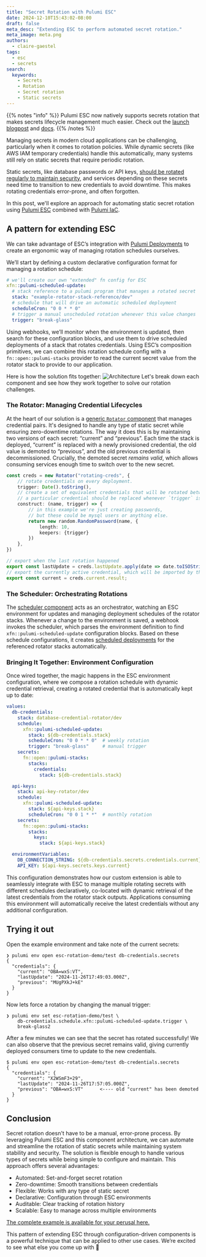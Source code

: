 ```yaml
---
title: "Secret Rotation with Pulumi ESC"
date: 2024-12-10T15:43:02-08:00
draft: false
meta_desc: "Extending ESC to perform automated secret rotation."
meta_image: meta.png
authors:
  - claire-gaestel
tags:
  - esc
  - secrets
search:
  keywords:
    - Secrets
    - Rotation
    - Secret rotation
    - Static secrets
---
```


{{% notes "info" %}}
Pulumi ESC now natively supports secrets rotation that makes secrets lifecycle management much easier. Check out the [launch blogpost](/blog/esc-rotated-secrets-launch/) and [docs](/docs/esc/environments/rotation).
{{% /notes %}}

Managing secrets in modern cloud applications can be challenging, particularly when it comes to rotation policies. While dynamic secrets (like AWS IAM temporary credentials) handle this automatically, many systems still rely on static secrets that require periodic rotation.

Static secrets, like database passwords or API keys, [should be rotated regularly to maintain security](https://cheatsheetseries.owasp.org/cheatsheets/Secrets_Management_Cheat_Sheet.html#272-rotation), and services depending on these secrets need time to transition to new credentials to avoid downtime. This makes rotating credentials error-prone, and often forgotten.

In this post, we'll explore an approach for automating static secret rotation using [Pulumi ESC](https://www.pulumi.com/docs/esc/) combined with [Pulumi IaC](https://www.pulumi.com/docs/iac/).

<!--more-->

## A pattern for extending ESC

We can take advantage of ESC’s integration with [Pulumi Deployments](https://www.pulumi.com/docs/pulumi-cloud/deployments/) to create an ergonomic way of managing rotation schedules ourselves.

We’ll start by defining a custom declarative configuration format for managing a rotation schedule:

```yaml
# we'll create our own "extended" fn config for ESC
xfn::pulumi-scheduled-update:
  # stack reference to a pulumi program that manages a rotated secret
  stack: "example-rotator-stack-reference/dev"
  # schedule that will drive an automatic scheduled deployment
  scheduleCron: "0 0 * * 0"
  # trigger a manual unscheduled rotation whenever this value changes
  trigger: "break-glass"
```

Using webhooks, we’ll monitor when the environment is updated, then search for these configuration blocks, and use them to drive scheduled deployments of a stack that rotates credentials. Using ESC’s composition primitives, we can combine this rotation schedule config with a `fn::open::pulumi-stacks` provider to read the current secret value from the rotator stack to provide to our application.

Here is how the solution fits together:
![Architecture](architecture.svg)
Let's break down each component and see how they work together to solve our rotation challenges.

### The Rotator: Managing Credential Lifecycles

At the heart of our solution is a [generic `Rotator` component](https://github.com/pulumi/esc-examples/blob/f8a0c47da556aebb74d3ac2d6491f897271bfa27/rotate/example/rotator/rotator.ts) that manages credential pairs. It's designed to handle any type of static secret while ensuring zero-downtime rotations. The way it does this is by maintaining two versions of each secret: “current” and “previous”.  Each time the stack is deployed, “current” is replaced with a newly provisioned credential, the old value is demoted to “previous”, and the old previous credential is decommissioned. Crucially, the demoted secret _remains valid_, which allows consuming services enough time to switch over to the new secret.

```typescript
const creds = new Rotator("rotating-creds", {
    // rotate credentials on every deployment.
    trigger: Date().toString(),
    // create a set of equivalent credentials that will be rotated between.
    // a particular credential should be replaced whenever `trigger` is updated.
    construct: (name, trigger) => {
        // in this example we're just creating passwords,
        // but these could be mysql users or anything else.
        return new random.RandomPassword(name, {
            length: 10,
            keepers: {trigger}
        })
    },
})

// export when the last rotation happened
export const lastUpdate = creds.lastUpdate.apply(date => date.toISOString());
// export the currently active credential, which will be imported by the downstream ESC environment.
export const current = creds.current.result;
```

### The Scheduler: Orchestrating Rotations

The [scheduler component](https://github.com/pulumi/esc-examples/blob/f8a0c47da556aebb74d3ac2d6491f897271bfa27/rotate/example/scheduler/index.ts) acts as an orchestrator, watching an ESC environment for updates and managing deployment schedules of the rotator stacks. Whenever a change to the environment is saved, a webhook invokes the scheduler, which parses the environment definition to find `xfn::pulumi-scheduled-update` configuration blocks. Based on these schedule configurations, it creates [scheduled deployments](https://www.pulumi.com/docs/pulumi-cloud/deployments/schedules/) for the referenced rotator stacks automatically.

### Bringing It Together: Environment Configuration

Once wired together, the magic happens in the ESC environment configuration, where we compose a rotation schedule with dynamic credential retrieval, creating a rotated credential that is automatically kept up to date:

```yaml
values:
  db-credentials:
    stack: database-credential-rotator/dev
    schedule:
      xfn::pulumi-scheduled-update:
        stack: ${db-credentials.stack}
        scheduleCron: "0 0 * * 0"  # weekly rotation
        trigger: "break-glass"     # manual trigger
    secrets:
      fn::open::pulumi-stacks:
        stacks:
          credentials:
            stack: ${db-credentials.stack}

  api-keys:
    stack: api-key-rotator/dev
    schedule:
      xfn::pulumi-scheduled-update:
        stack: ${api-keys.stack}
        scheduleCron: "0 0 1 * *"  # monthly rotation
    secrets:
      fn::open::pulumi-stacks:
        stacks:
          keys:
            stack: ${api-keys.stack}

  environmentVariables:
    DB_CONNECTION_STRING: ${db-credentials.secrets.credentials.current}
    API_KEY: ${api-keys.secrets.keys.current}
```

This configuration demonstrates how our custom extension is able to seamlessly integrate with ESC to manage multiple rotating secrets with different schedules declaratively, co-located with dynamic retrieval of the latest credentials from the rotator stack outputs. Applications consuming this environment will automatically receive the latest credentials without any additional configuration.

## Trying it out

Open the example environment and take note of the current secrets:

```
❯ pulumi env open esc-rotation-demo/test db-credentials.secrets
{
  "credentials": {
    "current": "OBA=wxS:VT",
    "lastUpdate": "2024-11-26T17:49:03.000Z",
    "previous": "MUgPXkJ+kE"
  }
}
```

Now lets force a rotation by changing the manual trigger:

```
❯ pulumi env set esc-rotation-demo/test \
    db-credentials.schedule.xfn::pulumi-scheduled-update.trigger \
    break-glass2
```

After a few minutes we can see that the secret has rotated successfully! We can also observe that the previous secret remains valid, giving currently deployed consumers time to update to the new credentials.

```
$ pulumi env open esc-rotation-demo/test db-credentials.secrets
{
  "credentials": {
    "current": "X2WSmF3+29",
    "lastUpdate": "2024-11-26T17:57:05.000Z",
    "previous": "OBA=wxS:VT"      <---- old "current" has been demoted
  }
}
```

## Conclusion

Secret rotation doesn't have to be a manual, error-prone process. By leveraging Pulumi ESC and this component architecture, we can automate and streamline the rotation of static secrets while maintaining system stability and security. The solution is flexible enough to handle various types of secrets while being simple to configure and maintain. This approach offers several advantages:

- Automated: Set-and-forget secret rotation
- Zero-downtime: Smooth transitions between credentials
- Flexible: Works with any type of static secret
- Declarative: Configuration through ESC environments
- Auditable: Clear tracking of rotation history
- Scalable: Easy to manage across multiple environments

[The complete example is available for your perusal here.](https://github.com/pulumi/esc-examples/tree/main/rotate/example)

This pattern of extending ESC through configuration-driven components is a powerful technique that can be applied to other use cases. We’re excited to see what else you come up with 🙂

